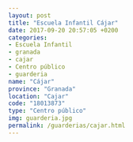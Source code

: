 ```yaml
---
layout: post
title: "Escuela Infantil Cájar"
date: 2017-09-20 20:57:05 +0200
categories:
- Escuela Infantil
- granada
- cajar
- Centro público
- guarderia
name: "Cájar"
province: "Granada"
location: "Cajar"
code: "18013873"
type: "Centro público"
img: guarderia.jpg
permalink: /guarderias/cajar.html
---
```

